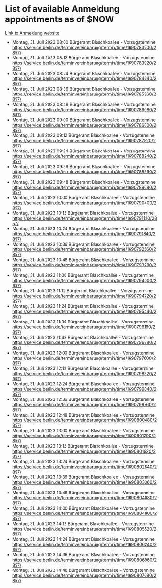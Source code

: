 # List of available Anmeldung appointments as of $NOW
[Link to Anmeldung website](https://service.berlin.de/terminvereinbarung/termin/tag.php?termin=1&anliegen[]=120686&dienstleisterlist=122210,122217,327316,122219,327312,122227,327314,122231,327346,122243,327348,122254,122252,329742,122260,329745,122262,329748,122271,327278,122273,327274,122277,327276,330436,122280,327294,122282,327290,122284,327292,122291,327270,122285,327266,122286,327264,122296,327268,150230,329760,122297,327286,122294,327284,122312,329763,122314,329775,122304,327330,122311,327334,122309,327332,317869,122281,327352,122279,329772,122283,122276,327324,122274,327326,122267,329766,122246,327318,122251,327320,122257,327322,122208,327298,122226,327300&herkunft=http%3A%2F%2Fservice.berlin.de%2Fdienstleistung%2F120686%2F)
- Montag, 31. Juli 2023 08:00 Bürgeramt Blaschkoallee - Vorzugstermine https://service.berlin.de/terminvereinbarung/termin/time/1690783200/2857/
- Montag, 31. Juli 2023 08:12 Bürgeramt Blaschkoallee - Vorzugstermine https://service.berlin.de/terminvereinbarung/termin/time/1690783920/2857/
- Montag, 31. Juli 2023 08:24 Bürgeramt Blaschkoallee - Vorzugstermine https://service.berlin.de/terminvereinbarung/termin/time/1690784640/2857/
- Montag, 31. Juli 2023 08:36 Bürgeramt Blaschkoallee - Vorzugstermine https://service.berlin.de/terminvereinbarung/termin/time/1690785360/2857/
- Montag, 31. Juli 2023 08:48 Bürgeramt Blaschkoallee - Vorzugstermine https://service.berlin.de/terminvereinbarung/termin/time/1690786080/2857/
- Montag, 31. Juli 2023 09:00 Bürgeramt Blaschkoallee - Vorzugstermine https://service.berlin.de/terminvereinbarung/termin/time/1690786800/2857/
- Montag, 31. Juli 2023 09:12 Bürgeramt Blaschkoallee - Vorzugstermine https://service.berlin.de/terminvereinbarung/termin/time/1690787520/2857/
- Montag, 31. Juli 2023 09:24 Bürgeramt Blaschkoallee - Vorzugstermine https://service.berlin.de/terminvereinbarung/termin/time/1690788240/2857/
- Montag, 31. Juli 2023 09:36 Bürgeramt Blaschkoallee - Vorzugstermine https://service.berlin.de/terminvereinbarung/termin/time/1690788960/2857/
- Montag, 31. Juli 2023 09:48 Bürgeramt Blaschkoallee - Vorzugstermine https://service.berlin.de/terminvereinbarung/termin/time/1690789680/2857/
- Montag, 31. Juli 2023 10:00 Bürgeramt Blaschkoallee - Vorzugstermine https://service.berlin.de/terminvereinbarung/termin/time/1690790400/2857/
- Montag, 31. Juli 2023 10:12 Bürgeramt Blaschkoallee - Vorzugstermine https://service.berlin.de/terminvereinbarung/termin/time/1690791120/2857/
- Montag, 31. Juli 2023 10:24 Bürgeramt Blaschkoallee - Vorzugstermine https://service.berlin.de/terminvereinbarung/termin/time/1690791840/2857/
- Montag, 31. Juli 2023 10:36 Bürgeramt Blaschkoallee - Vorzugstermine https://service.berlin.de/terminvereinbarung/termin/time/1690792560/2857/
- Montag, 31. Juli 2023 10:48 Bürgeramt Blaschkoallee - Vorzugstermine https://service.berlin.de/terminvereinbarung/termin/time/1690793280/2857/
- Montag, 31. Juli 2023 11:00 Bürgeramt Blaschkoallee - Vorzugstermine https://service.berlin.de/terminvereinbarung/termin/time/1690794000/2857/
- Montag, 31. Juli 2023 11:12 Bürgeramt Blaschkoallee - Vorzugstermine https://service.berlin.de/terminvereinbarung/termin/time/1690794720/2857/
- Montag, 31. Juli 2023 11:24 Bürgeramt Blaschkoallee - Vorzugstermine https://service.berlin.de/terminvereinbarung/termin/time/1690795440/2857/
- Montag, 31. Juli 2023 11:36 Bürgeramt Blaschkoallee - Vorzugstermine https://service.berlin.de/terminvereinbarung/termin/time/1690796160/2857/
- Montag, 31. Juli 2023 11:48 Bürgeramt Blaschkoallee - Vorzugstermine https://service.berlin.de/terminvereinbarung/termin/time/1690796880/2857/
- Montag, 31. Juli 2023 12:00 Bürgeramt Blaschkoallee - Vorzugstermine https://service.berlin.de/terminvereinbarung/termin/time/1690797600/2857/
- Montag, 31. Juli 2023 12:12 Bürgeramt Blaschkoallee - Vorzugstermine https://service.berlin.de/terminvereinbarung/termin/time/1690798320/2857/
- Montag, 31. Juli 2023 12:24 Bürgeramt Blaschkoallee - Vorzugstermine https://service.berlin.de/terminvereinbarung/termin/time/1690799040/2857/
- Montag, 31. Juli 2023 12:36 Bürgeramt Blaschkoallee - Vorzugstermine https://service.berlin.de/terminvereinbarung/termin/time/1690799760/2857/
- Montag, 31. Juli 2023 12:48 Bürgeramt Blaschkoallee - Vorzugstermine https://service.berlin.de/terminvereinbarung/termin/time/1690800480/2857/
- Montag, 31. Juli 2023 13:00 Bürgeramt Blaschkoallee - Vorzugstermine https://service.berlin.de/terminvereinbarung/termin/time/1690801200/2857/
- Montag, 31. Juli 2023 13:12 Bürgeramt Blaschkoallee - Vorzugstermine https://service.berlin.de/terminvereinbarung/termin/time/1690801920/2857/
- Montag, 31. Juli 2023 13:24 Bürgeramt Blaschkoallee - Vorzugstermine https://service.berlin.de/terminvereinbarung/termin/time/1690802640/2857/
- Montag, 31. Juli 2023 13:36 Bürgeramt Blaschkoallee - Vorzugstermine https://service.berlin.de/terminvereinbarung/termin/time/1690803360/2857/
- Montag, 31. Juli 2023 13:48 Bürgeramt Blaschkoallee - Vorzugstermine https://service.berlin.de/terminvereinbarung/termin/time/1690804080/2857/
- Montag, 31. Juli 2023 14:00 Bürgeramt Blaschkoallee - Vorzugstermine https://service.berlin.de/terminvereinbarung/termin/time/1690804800/2857/
- Montag, 31. Juli 2023 14:12 Bürgeramt Blaschkoallee - Vorzugstermine https://service.berlin.de/terminvereinbarung/termin/time/1690805520/2857/
- Montag, 31. Juli 2023 14:24 Bürgeramt Blaschkoallee - Vorzugstermine https://service.berlin.de/terminvereinbarung/termin/time/1690806240/2857/
- Montag, 31. Juli 2023 14:36 Bürgeramt Blaschkoallee - Vorzugstermine https://service.berlin.de/terminvereinbarung/termin/time/1690806960/2857/
- Montag, 31. Juli 2023 14:48 Bürgeramt Blaschkoallee - Vorzugstermine https://service.berlin.de/terminvereinbarung/termin/time/1690807680/2857/
